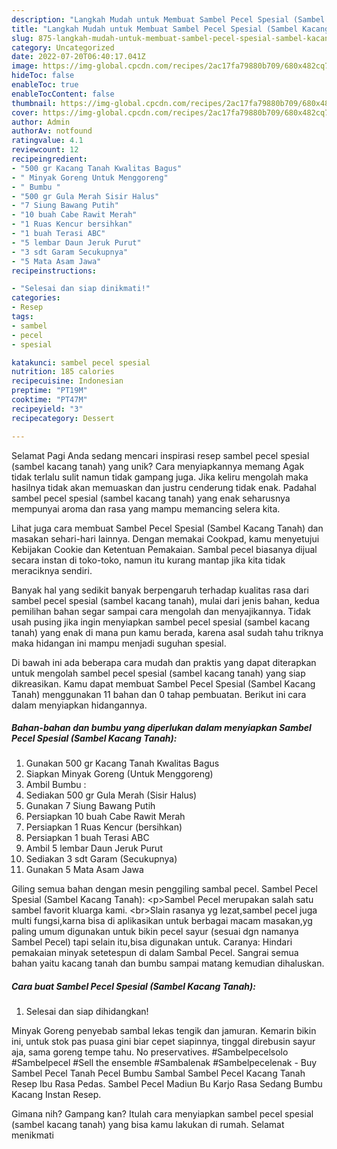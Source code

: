 ```yaml
---
description: "Langkah Mudah untuk Membuat Sambel Pecel Spesial (Sambel Kacang Tanah) yang Enak, Mantap"
title: "Langkah Mudah untuk Membuat Sambel Pecel Spesial (Sambel Kacang Tanah) yang Enak, Mantap"
slug: 875-langkah-mudah-untuk-membuat-sambel-pecel-spesial-sambel-kacang-tanah-yang-enak-mantap
category: Uncategorized
date: 2022-07-20T06:40:17.041Z
image: https://img-global.cpcdn.com/recipes/2ac17fa79880b709/680x482cq70/sambel-pecel-spesial-sambel-kacang-tanah-foto-resep-utama.jpg
hideToc: false
enableToc: true
enableTocContent: false
thumbnail: https://img-global.cpcdn.com/recipes/2ac17fa79880b709/680x482cq70/sambel-pecel-spesial-sambel-kacang-tanah-foto-resep-utama.jpg
cover: https://img-global.cpcdn.com/recipes/2ac17fa79880b709/680x482cq70/sambel-pecel-spesial-sambel-kacang-tanah-foto-resep-utama.jpg
author: Admin
authorAv: notfound
ratingvalue: 4.1
reviewcount: 12
recipeingredient:
- "500 gr Kacang Tanah Kwalitas Bagus"
- " Minyak Goreng Untuk Menggoreng"
- " Bumbu "
- "500 gr Gula Merah Sisir Halus"
- "7 Siung Bawang Putih"
- "10 buah Cabe Rawit Merah"
- "1 Ruas Kencur bersihkan"
- "1 buah Terasi ABC"
- "5 lembar Daun Jeruk Purut"
- "3 sdt Garam Secukupnya"
- "5 Mata Asam Jawa"
recipeinstructions:

- "Selesai dan siap dinikmati!"
categories:
- Resep
tags:
- sambel
- pecel
- spesial

katakunci: sambel pecel spesial 
nutrition: 185 calories
recipecuisine: Indonesian
preptime: "PT19M"
cooktime: "PT47M"
recipeyield: "3"
recipecategory: Dessert

---
```



Selamat Pagi Anda sedang mencari inspirasi resep sambel pecel spesial (sambel kacang tanah) yang unik? Cara menyiapkannya memang Agak tidak terlalu sulit namun tidak gampang juga. Jika keliru mengolah maka hasilnya tidak akan memuaskan dan justru cenderung tidak enak. Padahal sambel pecel spesial (sambel kacang tanah) yang enak seharusnya mempunyai aroma dan rasa yang mampu memancing selera kita.


Lihat juga cara membuat Sambel Pecel Spesial (Sambel Kacang Tanah) dan masakan sehari-hari lainnya. Dengan memakai Cookpad, kamu menyetujui Kebijakan Cookie dan Ketentuan Pemakaian. Sambal pecel biasanya dijual secara instan di toko-toko, namun itu kurang mantap jika kita tidak meraciknya sendiri.

Banyak hal yang sedikit banyak berpengaruh terhadap kualitas rasa dari sambel pecel spesial (sambel kacang tanah), mulai dari jenis bahan, kedua pemilihan bahan segar sampai cara mengolah dan menyajikannya. Tidak usah pusing jika ingin menyiapkan sambel pecel spesial (sambel kacang tanah) yang enak di mana pun kamu berada, karena asal sudah tahu triknya maka hidangan ini mampu menjadi suguhan spesial.


Di bawah ini ada beberapa cara mudah dan praktis yang dapat diterapkan untuk mengolah sambel pecel spesial (sambel kacang tanah) yang siap dikreasikan. Kamu dapat membuat Sambel Pecel Spesial (Sambel Kacang Tanah) menggunakan 11 bahan dan 0 tahap pembuatan. Berikut ini cara dalam menyiapkan hidangannya.

<!--inarticleads1-->

##### Bahan-bahan dan bumbu yang diperlukan dalam menyiapkan Sambel Pecel Spesial (Sambel Kacang Tanah):

1. Gunakan 500 gr Kacang Tanah Kwalitas Bagus
1. Siapkan  Minyak Goreng (Untuk Menggoreng)
1. Ambil  Bumbu :
1. Sediakan 500 gr Gula Merah (Sisir Halus)
1. Gunakan 7 Siung Bawang Putih
1. Persiapkan 10 buah Cabe Rawit Merah
1. Persiapkan 1 Ruas Kencur (bersihkan)
1. Persiapkan 1 buah Terasi ABC
1. Ambil 5 lembar Daun Jeruk Purut
1. Sediakan 3 sdt Garam (Secukupnya)
1. Gunakan 5 Mata Asam Jawa


Giling semua bahan dengan mesin penggiling sambal pecel. Sambel Pecel Spesial (Sambel Kacang Tanah): &lt;p&gt;Sambel Pecel merupakan salah satu sambel favorit kluarga kami. &lt;br&gt;Slain rasanya yg lezat,sambel pecel juga multi fungsi,karna bisa di aplikasikan untuk berbagai macam masakan,yg paling umum digunakan untuk bikin pecel sayur (sesuai dgn namanya Sambel Pecel) tapi selain itu,bisa digunakan untuk. Caranya: Hindari pemakaian minyak setetespun di dalam Sambal Pecel. Sangrai semua bahan yaitu kacang tanah dan bumbu sampai matang kemudian dihaluskan. 

<!--inarticleads2-->

##### Cara buat Sambel Pecel Spesial (Sambel Kacang Tanah):


1. Selesai dan siap dihidangkan!

Minyak Goreng penyebab sambal lekas tengik dan jamuran. Kemarin bikin ini, untuk stok pas puasa gini biar cepet siapinnya, tinggal direbusin sayur aja, sama goreng tempe tahu. No preservatives. #Sambelpecelsolo #Sambelpecel #Sell the ensemble #Sambalenak #Sambelpecelenak - Buy Sambel Pecel Tanah Pecel Bumbu Sambal Sambel Pecel Kacang Tanah Resep Ibu Rasa Pedas. Sambel Pecel Madiun Bu Karjo Rasa Sedang Bumbu Kacang Instan Resep. 

Gimana nih? Gampang kan? Itulah cara menyiapkan sambel pecel spesial (sambel kacang tanah) yang bisa kamu lakukan di rumah. Selamat menikmati
